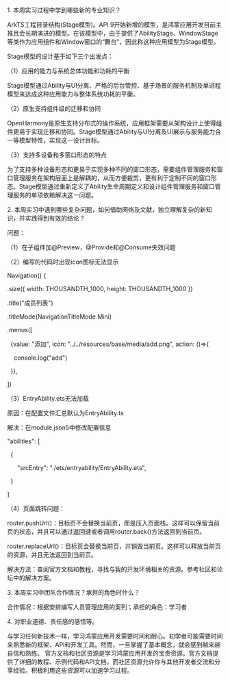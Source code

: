 1. 本周实习过程中学到哪些新的专业知识？

ArkTS工程目录结构(Stage模型)。API 9开始新增的模型，是鸿蒙应用开发目前主推且会长期演进的模型。在该模型中，由于提供了AbilityStage、WindowStage等类作为应用组件和Window窗口的“舞台”，因此称这种应用模型为Stage模型。

Stage模型的设计基于如下三个出发点：

（1）应用的能力与系统总体功能和功耗的平衡

Stage模型通过Ability与UI分离、严格的后台管控、基于场景的服务机制及单进程模型来达成这种应用能力与整体系统功耗的平衡。

（2）原生支持组件级的迁移和协同

OpenHarmony是原生支持分布式的操作系统，应用框架需要从架构设计上使得组件更易于实现迁移和协同。Stage模型通过Ability与UI分离及UI展示与服务能力合一等模型特性，实现这一设计目标。

（3）支持多设备和多窗口形态的特点

为了支持多种设备形态和更易于实现多种不同的窗口形态，需要组件管理服务和窗口管理服务在架构层面上是解耦的，从而方便裁剪，更有利于定制不同的窗口形态。Stage模型通过重新定义了Ability生命周期定义和设计组件管理服务和窗口管理服务的单项依赖解决这一问题。

2. 本周实习中遇到哪些复杂问题，如何借助网络及文献，独立理解复杂的新知识，并实践得到有效的结论？

问题：

（1）在子组件加@Preview，@Provide和@Consume失效问题

（2）编写的代码时出现icon图标无法显示

Navigation() {

.size({ width: THOUSANDTH_1000, height: THOUSANDTH_1000 })

.title("成员列表")

.titleMode(NavigationTitleMode.Mini)

.menus([

  {value: "添加", icon: "../../resources/base/media/add.png", action: ()=>{

    console.log("add")

  }},

])

（3）EntryAbility.ets无法加载

原因：在配置文件汇总默认为EntryAbility.ts

解决：在module.json5中修改配置信息

"abilities": [

  {

      "srcEntry": "./ets/entryability/EntryAbility.ets",

  }

]

（4）页面跳转问题：

router.pushUrl()：目标页不会替换当前页，而是压入页面栈。这样可以保留当前页的状态，并且可以通过返回键或者调用router.back()方法返回到当前页。

router.replaceUrl()：目标页会替换当前页，并销毁当前页。这样可以释放当前页的资源，并且无法返回到当前页。

解决方法：查阅官方文档和教程，寻找与我的开发环境相关的资源。参考社区和论坛中的解决方案。

3. 本周实习中团队合作情况？承担的角色时什么？

合作情况：根据安排编写人员管理应用的案列；承担的角色：学习者

4. 对职业道德、责任感的感悟等。

与学习任何新技术一样，学习鸿蒙应用开发需要时间和耐心。初学者可能需要时间来熟悉新的框架、API和开发工具。然而，一旦掌握了基本概念，就会感到越来越自信和熟练。 官方文档和社区资源是学习鸿蒙应用开发的宝贵资源。官方文档提供了详细的教程、示例代码和API文档，而社区资源允许你与其他开发者交流和分享经验。积极利用这些资源可以加速学习过程。